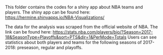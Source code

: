 This folder contains the codes for a shiny app about NBA teams and players. 
The shiny app can be found here: https://hermine.shinyapps.io/NBA-Visualizations/

The data for the analysis was scraped from the official website of NBA. The link can be found here: https://stats.nba.com/players/bio/?Season=2017-18&SeasonType=Playoffs&sort=PTS&dir=1&PerMode=Totals
Users can see statistics about both players and teams for the following seasons of 2017-2018: preseason, regular and playoffs.
